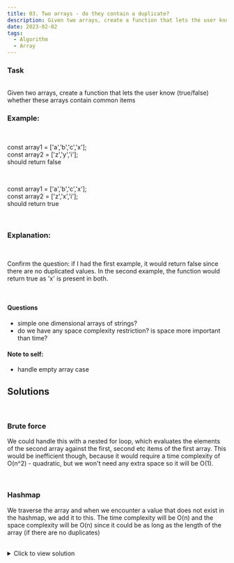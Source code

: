```yaml
---
title: 03. Two arrays - do they contain a duplicate?
description: Given two arrays, create a function that lets the user know (true/false) whether these arrays contain common items
date: 2023-02-02
tags:
  - Algorithm
  - Array
---
```


### Task

<br />
Given two arrays, create a function that lets the user know (true/false) whether these arrays contain common items

<br />

### Example:

<br />

const array1 = ['a','b','c','x'];
<br />
const array2 = ['z','y','i'];
<br />
should return false

<br />

const array1 = ['a','b','c','x'];
<br />
const array2 = ['z','x','i'];
<br />
should return true

<br />

### Explanation:

<br />

Confirm the question: if I had the first example, it would return false since there are no duplicated values. In the second example, the function would return true as 'x' is present in both.

<br />

#### Questions

- simple one dimensional arrays of strings?
- do we have any space complexity restriction? is space more important than time?

#### Note to self:

- handle empty array case

## Solutions

<br />

### Brute force

We could handle this with a nested for loop, which evaluates the elements of the second array against the first, second etc items of the first array. This would be inefficient though, because it would require a time complexity of O(n^2) - quadratic, but we won't need any extra space so it will be O(1).

<br />

### Hashmap

We traverse the array and when we encounter a value that does not exist in the hashmap, we add it to this. The time complexity will be O(n) and the space complexity will be O(n) since it could be as long as the length of the array (if there are no duplicates)

<br />

<details>
  <summary>Click to view solution</summary>

```js
function isThereDuplicate(array1, array2) {
  const seen = {};
  array1.forEach((item) => (seen[item] = true));
  for (let i = 0; i < array2.length; i++) {
    if (seen[array2[i]]) {
      return true;
    }
  }
  return false;
}

console.log(isThereDuplicate(["a", "b", "c", "x"], ["z", "p", "i", "t", "e"]));
```

</details>
